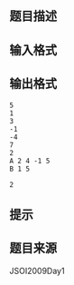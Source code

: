 


## 题目描述
## 输入格式
## 输出格式

```input1
5
1
3
-1
-4
7
2
A 2 4 -1 5
B 1 5

```

```output1
2
```

## 提示
## 题目来源
JSOI2009Day1


